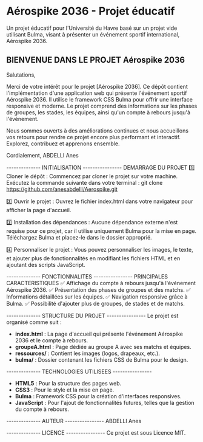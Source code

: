 # Aérospike 2036 - Projet éducatif
Un projet éducatif pour l'Université du Havre basé sur un projet vide utilisant Bulma, visant à présenter un événement sportif international, Aérospike 2036.

## BIENVENUE DANS LE PROJET Aérospike 2036
Salutations,

Merci de votre intérêt pour le projet [Aérospike 2036]. Ce dépôt contient l'implémentation d'une application web qui présente l'événement sportif Aérospike 2036. Il utilise le framework CSS Bulma pour offrir une interface responsive et moderne. Le projet comprend des informations sur les phases de groupes, les stades, les équipes, ainsi qu'un compte à rebours jusqu'à l'événement.

Nous sommes ouverts à des améliorations continues et nous accueillons vos retours pour rendre ce projet encore plus performant et interactif. Explorez, contribuez et apprenons ensemble.

Cordialement,
ABDELLI Anes

-------------- INITIALISATION ----------------
DEMARRAGE DU PROJET
1️⃣ Cloner le dépôt : Commencez par cloner le projet sur votre machine.
Exécutez la commande suivante dans votre terminal :
git clone https://github.com/anesabdelli/Aerospike.git

2️⃣ Ouvrir le projet : Ouvrez le fichier index.html dans votre navigateur pour afficher la page d'accueil.

3️⃣ Installation des dépendances : Aucune dépendance externe n'est requise pour ce projet, car il utilise uniquement Bulma pour la mise en page. Téléchargez Bulma et placez-le dans le dossier approprié.

4️⃣ Personnaliser le projet : Vous pouvez personnaliser les images, le texte, et ajouter plus de fonctionnalités en modifiant les fichiers HTML et en ajoutant des scripts JavaScript.

-------------- FONCTIONNALITES ----------------
PRINCIPALES CARACTERISTIQUES
✅ Affichage du compte à rebours jusqu'à l'événement Aérospike 2036.
✅ Présentation des phases de groupes et des matchs.
✅ Informations détaillées sur les équipes.
✅ Navigation responsive grâce à Bulma.
✅ Possibilité d'ajouter plus de groupes, de stades et de matchs.

-------------- STRUCTURE DU PROJET ----------------
Le projet est organisé comme suit :
- **index.html** : La page d'accueil qui présente l'événement Aérospike 2036 et le compte à rebours.
- **groupeA.html** : Page dédiée au groupe A avec ses matchs et équipes.
- **ressources/** : Contient les images (logos, drapeaux, etc.).
- **bulma/** : Dossier contenant les fichiers CSS de Bulma pour le design.

-------------- TECHNOLOGIES UTILISEES ----------------
- **HTML5** : Pour la structure des pages web.
- **CSS3** : Pour le style et la mise en page.
- **Bulma** : Framework CSS pour la création d'interfaces responsives.
- **JavaScript** : Pour l'ajout de fonctionnalités futures, telles que la gestion du compte à rebours.

-------------- AUTEUR ----------------
ABDELLI Anes

-------------- LICENCE ----------------
Ce projet est sous Licence MIT.
